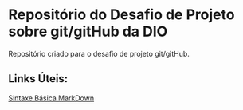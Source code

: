 # Repositório do Desafio de Projeto sobre git/gitHub da DIO
Repositório criado para o desafio de projeto git/gitHub.

## Links Úteis:
[Sintaxe Básica MarkDown](ttps://www.markdownguide.org/basic-syntax/)
